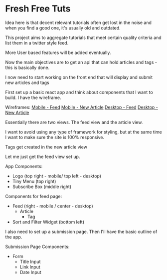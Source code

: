 # Fresh Free Tuts

Idea here is that decent relevant tutorials often get lost in the noise and when you find a good one, it's usually old and outdated.

This project aims to aggregate tutorials that meet certain quality criteria and list them in a twitter style feed.

More User based features will be added eventually.

Now the main objectives are to get an api that can hold articles and tags - this is basically done.

I now need to start working on the front end that will display and submit new articles and tags

First set up a basic react app and think about components that I want to build. I have the wireframe.


Wireframes:
[Mobile - Feed](https://wireframe.cc/EkgE7G)
[Mobile - New Article](https://wireframe.cc/Utkeyu)
[Desktop - Feed](https://wireframe.cc/NkvR0h)
[Desktop - New Article](https://wireframe.cc/I6tP4U)



Essentially there are two views. The feed view and the article view.

I want to avoid using any type of framework for styling, but at the same time I want to make sure the site is 100% responsive.

Tags get created in the new article view

Let me just get the feed view set up.

App Components:
- Logo (top right - mobile/ top left - desktop)
- Tiny Menu (top right)
- Subscribe Box (middle right)

Components for feed page:
- Feed (right - mobile / center - desktop)
  - Article
    - Tag
- Sort and Filter Widget (bottom left)


I also need to set up a submission page. Then I'll have the basic outline of the app.

Submission Page Components:
- Form
  - Title Input
  - Link Input
  - Date Input
